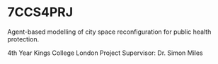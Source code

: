 # 7CCS4PRJ
Agent-based modelling of city space reconfiguration for public health protection.

4th Year Kings College London Project
Supervisor: Dr. Simon Miles

